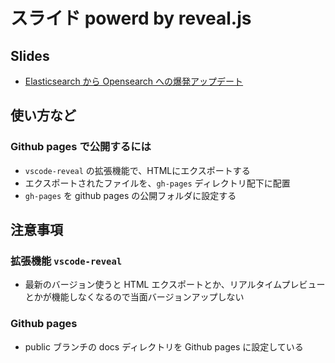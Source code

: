 # スライド powerd by reveal.js

## Slides
- [Elasticsearch から Opensearch への爆発アップデート](https://junya-takaesu.github.io/slides/lightning-talks/2022-03-13T10:57:27+0900_elasticsearch-to-opensearch/)

## 使い方など
### Github pages で公開するには
- `vscode-reveal` の拡張機能で、HTMLにエクスポートする
- エクスポートされたファイルを、`gh-pages` ディレクトリ配下に配置
- `gh-pages` を github pages の公開フォルダに設定する

## 注意事項
### 拡張機能 `vscode-reveal`
- 最新のバージョン使うと HTML エクスポートとか、リアルタイムプレビューとかが機能しなくなるので当面バージョンアップしない
### Github pages
- public ブランチの docs ディレクトリを Github pages に設定している